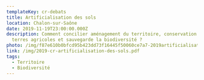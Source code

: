 ```yaml
---
templateKey: cr-debats
title: Artificialisation des sols
location: Chalon-sur-Saône
date: 2019-11-19T23:00:00.000Z
description: Comment concilier aménagement du territoire, conservation des
  terres agricoles et sauvegarde la biodiversité ?
photo: /img/f87e610b0bfcd95b423dd73f16445f50060ce7a7-2019artificialisation-des-sols.png
link: /img/2019-cr-artificialisation-des-sols.pdf
tags:
  - Territoire
  - Biodiversité
---
```

